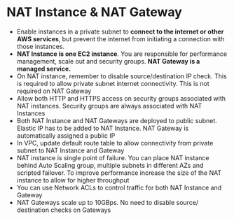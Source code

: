 # NAT Instance & NAT Gateway

* Enable instances in a private subnet to **connect to the internet or other AWS services**, but prevent the internet from initiating a connection with those instances.
* **NAT Instance is one EC2 instance**. You are responsible for performance management, scale out and security groups. **NAT Gateway is a managed service.**
* On NAT instance, remember to disable source/destination IP check. This is required to allow private subnet internet connectivity. This is not required on NAT Gateway
* Allow both HTTP and HTTPS access on security groups associated with NAT instances. Security groups are always associated with NAT Instances
* Both NAT Instance and NAT Gateways are deployed to public subnet. Elastic IP has to be added to NAT Instance. NAT Gateway is automatically assigned a public IP
* In VPC, update default route table to allow connectivity from private subnet to NAT Instance and Gateway
* NAT instance is single point of failure. You can place NAT instance behind Auto Scaling group, multiple subnets in different AZs and scripted failover. To improve performance increase the size of the NAT instance to allow for higher throughput
* You can use Network ACLs to control traffic for both NAT Instance and Gateway
* NAT Gateways scale up to 10GBps. No need to disable source/ destination checks on Gateways

